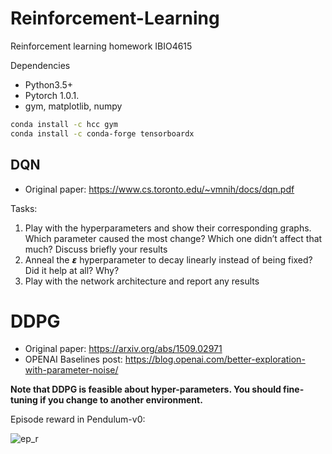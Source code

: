 # Reinforcement-Learning
Reinforcement learning homework IBIO4615

Dependencies
- Python3.5+
- Pytorch 1.0.1.
- gym, matplotlib, numpy

```bash
conda install -c hcc gym 
conda install -c conda-forge tensorboardx 
```
## DQN
- Original paper: https://www.cs.toronto.edu/~vmnih/docs/dqn.pdf

Tasks:
1. Play with the hyperparameters and show their corresponding graphs. Which parameter caused the most change? Which one didn’t affect that much? Discuss briefly your results
2. Anneal the 𝞮 hyperparameter to decay linearly instead of being fixed? Did it help at all? Why?
3. Play with the network architecture and report any results

# DDPG
- Original paper: https://arxiv.org/abs/1509.02971
- OPENAI Baselines post: https://blog.openai.com/better-exploration-with-parameter-noise/

**Note that DDPG is feasible about hyper-parameters. You should fine-tuning if you change to another environment.**

Episode reward in Pendulum-v0:  

![ep_r](https://github.com/sweetice/Deep-reinforcement-learning-with-pytorch/blob/master/Char05%20DDPG/DDPG_exp.jpg)  

